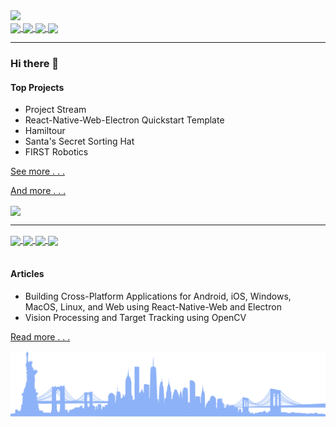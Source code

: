 <img src="https://dummyimage.com/880x320/fff/aaa"/>

<div>
	<a href="https://twitter.com/MichaelRooplall" target="_blank">
		<img align="center" src="https://img.shields.io/badge/Twitter-%231DA1F2.svg?style=for-the-badge&logo=Twitter&logoColor=white"/>
	</a>
	<a href="https://www.linkedin.com/in/michael-rooplall/" target="_blank">
		<img align="center" src="https://img.shields.io/badge/linkedin-%230077B5.svg?style=for-the-badge&logo=linkedin&logoColor=white"/>
	</a>
	<a href="https://medium.com/@michaelrooplall" target="_blank">
		<img align="center" src="https://img.shields.io/badge/Medium-12100E?style=for-the-badge&logo=medium&logoColor=white"/>
	</a>
	<a href="https://www.buymeacoffee.com/michaelrooplall" target="_blank">
		<img align="center" src="https://img.shields.io/badge/Buy%20Me%20a%20Coffee-ffdd00?style=for-the-badge&logo=buy-me-a-coffee&logoColor=white"/>
	</a>
</div>

---

### Hi there 👋

#### Top Projects

- Project Stream
- React-Native-Web-Electron Quickstart Template
- Hamiltour
- Santa's Secret Sorting Hat
- FIRST Robotics

<a align="right" href="https://www.michaelrooplall.com/Projects.html">See more . . .</a>

<a href="https://michaelrooplall.com/experience.html">And more . . .</a>

<img align="center" src="https://img.shields.io/badge/Java-ED8B00?style=for-the-badge&logo=java&logoColor=white" />

---

<div>
	<a href="https://github.com/anuraghazra/github-readme-stats#gh-dark-mode-only">
		<img align="center" src="https://github-readme-stats.vercel.app/api?username=developerblue&count_private=true&show_icons=true&theme=tokyonight&border_color=9b9b9e" width="49.725%" />
	</a>
	<a href="https://github.com/anuraghazra/github-readme-stats#gh-light-mode-only">
		<img align="center" src="https://github-readme-stats.vercel.app/api?username=developerblue&count_private=true&show_icons=true&theme=default&border_color=d8dee4" width="49.725%" />
	</a>
	<a href="https://git.io/streak-stats#gh-dark-mode-only">
		<img align="center" src="https://github-readme-streak-stats.herokuapp.com/?user=developerblue&theme=tokyonight" width="49.725%"/>
	</a>
	<a href="https://git.io/streak-stats#gh-light-mode-only">
		<img align="center" src="https://github-readme-streak-stats.herokuapp.com/?user=developerblue&theme=tokyonight_duo&border=d8dee4" width="49.725%"/>
	</a>
</div>
<br>

#### Articles

- Building Cross-Platform Applications for Android, iOS, Windows, MacOS, Linux, and Web using React-Native-Web and Electron
- Vision Processing and Target Tracking using OpenCV

<a align="right" href="https://medium.com/@michaelrooplall">Read more . . .</a>

![Wide vector art of the NYC Skyline](https://github.com/DeveloperBlue/DeveloperBlue/blob/main/footer.png?raw=true)
